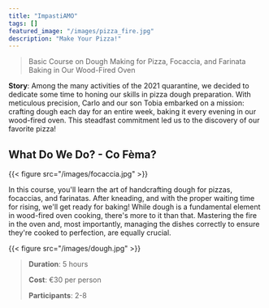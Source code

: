 ```yaml
---
title: "ImpastiAMO"
tags: []
featured_image: "/images/pizza_fire.jpg"
description: "Make Your Pizza!"
---
```


> Basic Course on Dough Making for Pizza, Focaccia, and Farinata Baking in Our
> Wood-Fired Oven

**Story**: Among the many activities of the 2021 quarantine, we decided to dedicate
some time to honing our skills in pizza dough preparation. With meticulous precision,
Carlo and our son Tobia embarked on a mission: crafting dough each day for an
entire week, baking it every evening in our wood-fired oven. This steadfast commitment
led us to the discovery of our favorite pizza!

## What Do We Do? - Co Fèma?

{{< figure src="/images/focaccia.jpg" >}}

In this course, you'll learn the art of handcrafting dough for pizzas, focaccias,
and farinatas. After kneading, and with the proper waiting time for rising, we'll
get ready for baking! While dough is a fundamental element in wood-fired oven
cooking, there's more to it than that. Mastering the fire in the oven and, most
importantly, managing the dishes correctly to ensure they're cooked to perfection,
are equally crucial.

{{< figure src="/images/dough.jpg" >}}

> **Duration**: 5 hours
>
> **Cost**: €30 per person
>
> **Participants**: 2-8
